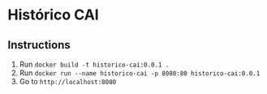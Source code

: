 # Histórico CAI

## Instructions

1. Run `docker build -t historico-cai:0.0.1 .`
2. Run `docker run --name historico-cai -p 8080:80 historico-cai:0.0.1`
3. Go to `http://localhost:8080`